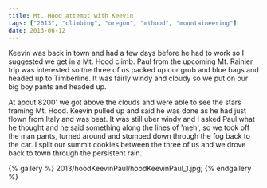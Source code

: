 ```yaml
---
title: Mt. Hood attempt with Keevin
tags: ["2013", "climbing", "oregon", "mthood", "mountaineering"]
date: 2013-06-12
---
```


Keevin was back in town and had a few days before he had to work so I suggested we get in a Mt. Hood climb.  Paul from the upcoming Mt. Rainier trip was interested so the three of us packed up our grub and blue bags and headed up to Timberline.  It was fairly windy and cloudy so we put on our big boy pants and headed up.  


At about 8200' we got above the clouds and were able to see the stars framing Mt. Hood.  Keevin pulled up and said he was done as he had just flown from Italy and was beat.  It was still uber windy and I asked Paul what he thought and he said something along the lines of 'meh', so we took off the man pants, turned around and stomped down through the fog back to the car.  I split our summit cookies between the three of us and we drove back to town through the persistent rain.


{% gallery %} 
2013/hoodKeevinPaul/hoodKeevinPaul_1.jpg;
{% endgallery %}
